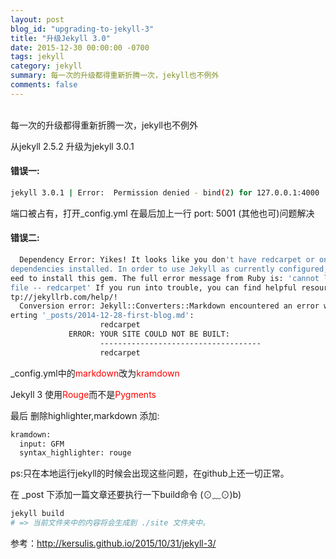 ```yaml
---
layout: post
blog_id: "upgrading-to-jekyll-3"
title: "升级Jekyll 3.0"
date: 2015-12-30 00:00:00 -0700
tags: jekyll
category: jekyll
summary: 每一次的升级都得重新折腾一次，jekyll也不例外
comments: false
---
```

<br>
每一次的升级都得重新折腾一次，jekyll也不例外

从jekyll 2.5.2 升级为jekyll 3.0.1

#### 错误一: 

```bash
jekyll 3.0.1 | Error:  Permission denied - bind(2) for 127.0.0.1:4000
```

端口被占有，打开_config.yml 在最后加上一行 port: 5001 (其他也可)问题解决

#### 错误二:

```bash
  Dependency Error: Yikes! It looks like you don't have redcarpet or one of its
dependencies installed. In order to use Jekyll as currently configured, you'll n
eed to install this gem. The full error message from Ruby is: 'cannot load such
file -- redcarpet' If you run into trouble, you can find helpful resources at ht
tp://jekyllrb.com/help/!
  Conversion error: Jekyll::Converters::Markdown encountered an error while conv
erting '_posts/2014-12-28-first-blog.md':
                    redcarpet
             ERROR: YOUR SITE COULD NOT BE BUILT:
                    ------------------------------------
                    redcarpet
```

_config.yml中的<font color="red">markdown</font>改为<font color="red">kramdown</font>

Jekyll 3 使用<font color="red">Rouge</font>而不是<font color="red">Pygments</font>

最后 删除highlighter,markdown 添加:

```bash
kramdown:
  input: GFM
  syntax_highlighter: rouge
```

ps:只在本地运行jekyll的时候会出现这些问题，在github上还一切正常。

在 _post 下添加一篇文章还要执行一下build命令 (⊙﹏⊙)b)

```bash
jekyll build
# => 当前文件夹中的内容将会生成到 ./site 文件夹中。
```

参考：<a href="http://kersulis.github.io/2015/10/31/jekyll-3/">http://kersulis.github.io/2015/10/31/jekyll-3/</a>

<br>
